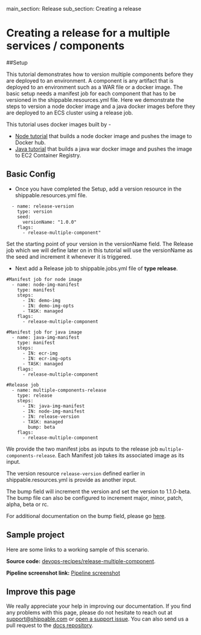 main_section: Release
sub_section: Creating a release

# Creating a release for a multiple services / components

##Setup

This tutorial demonstrates how to version multiple components before they are deployed to an environment. A component is any artifact that is deployed to an environment such as a WAR file or a docker image. The basic setup needs a manifest job for each component that has to be versioned in the shippable.resources.yml file. Here we demonstrate the steps to version a node docker image and a java docker images before they are deployed to an ECS cluster using a release job.

This tutorial uses docker images built by -
- <i class="ion-ios-minus-empty"></i>[Node tutorial](https://github.com/devops-recipes/release-single-component) that builds a node docker image and pushes the image to Docker hub.
- <i class="ion-ios-minus-empty"></i>[Java tutorial](https://github.com/devops-recipes/ci-java-push-ecr) that builds a java war docker image and pushes the image to EC2 Container Registry.

## Basic Config

- <i class="ion-ios-minus-empty"></i>Once you have completed the Setup, add a version resource in the shippable.resources.yml file.
```
  - name: release-version
    type: version
    seed:
      versionName: "1.0.0"
    flags:
      - release-multiple-component"
```
Set the starting point of your version in the versionName field. The Release job which we will define later on in this tutorial will use the versionName as the seed and increment it whenever it is triggered.  


- <i class="ion-ios-minus-empty"></i>Next add a Release job to shippable.jobs.yml file of **type release**.
```
#Manifest job for node image
  - name: node-img-manifest
    type: manifest
    steps:
      - IN: demo-img
      - IN: demo-img-opts
      - TASK: managed
    flags:
      - release-multiple-component

#Manifest job for java image
  - name: java-img-manifest
    type: manifest
    steps:
      - IN: ecr-img
      - IN: ecr-img-opts
      - TASK: managed
    flags:
      - release-multiple-component

#Release job
  - name: multiple-components-release
    type: release
    steps:
      - IN: java-img-manifest
      - IN: node-img-manifest
      - IN: release-version
      - TASK: managed
        bump: beta
    flags:
      - release-multiple-component
```

We provide the two manifest jobs as inputs to the release job `multiple-components-release`. Each Manifest job takes its associated image as its input.

The version resource `release-version` defined earlier in shippable.resources.yml is provide as another input.

The bump field will increment the version and set the version to 1.1.0-beta. The bump file can also be configured to increment major, minor, patch, alpha, beta or rc.

For additional documentation on the bump field, please go [here](http://docs.shippable.com/pipelines/jobs/release/).

## Sample project

Here are some links to a working sample of this scenario.

**Source code:**  [devops-recipes/release-multiple-component](https://github.com/devops-recipes/release-multiple-component).

**Pipeline screenshot link:** [Pipeline screenshot](https://github.com/devops-recipes/release-multiple-component/blob/master/public/resources/images/pipeline%20view.png)

## Improve this page

We really appreciate your help in improving our documentation. If you find any problems with this page, please do not hesitate to reach out at [support@shippable.com](mailto:support@shippable.com) or [open a support issue](https://www.github.com/Shippable/support/issues). You can also send us a pull request to the [docs repository](https://www.github.com/Shippable/docs).
